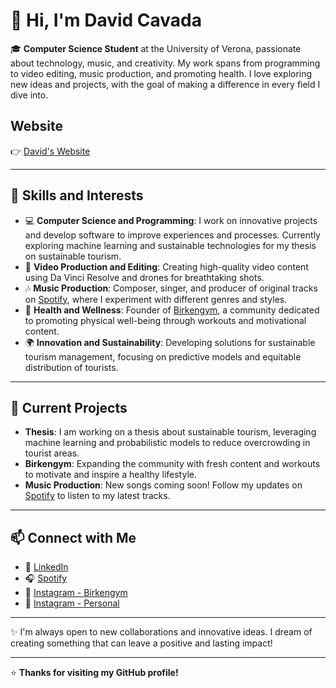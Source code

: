 # 👋 Hi, I'm David Cavada

🎓 **Computer Science Student** at the University of Verona, passionate about technology, music, and creativity. My work spans from programming to video editing, music production, and promoting health. I love exploring new ideas and projects, with the goal of making a difference in every field I dive into.

## Website
👉 [David's Website](https://davoddino.github.io)

---

## 🌟 Skills and Interests

- 💻 **Computer Science and Programming**: I work on innovative projects and develop software to improve experiences and processes. Currently exploring machine learning and sustainable technologies for my thesis on sustainable tourism.
- 🎥 **Video Production and Editing**: Creating high-quality video content using Da Vinci Resolve and drones for breathtaking shots.
- 🎶 **Music Production**: Composer, singer, and producer of original tracks on [Spotify](https://open.spotify.com/intl-it/artist/5gTU0lzJr7CIOP44O8vZRn), where I experiment with different genres and styles.
- 💪 **Health and Wellness**: Founder of [Birkengym](https://www.instagram.com/birkengym), a community dedicated to promoting physical well-being through workouts and motivational content.
- 🌍 **Innovation and Sustainability**: Developing solutions for sustainable tourism management, focusing on predictive models and equitable distribution of tourists.

---

## 🚀 Current Projects
- **Thesis**: I am working on a thesis about sustainable tourism, leveraging machine learning and probabilistic models to reduce overcrowding in tourist areas.
- **Birkengym**: Expanding the community with fresh content and workouts to motivate and inspire a healthy lifestyle.
- **Music Production**: New songs coming soon! Follow my updates on [Spotify](https://open.spotify.com/intl-it/artist/5gTU0lzJr7CIOP44O8vZRn) to listen to my latest tracks.

---

## 📫 Connect with Me

- 💼 [LinkedIn](https://www.linkedin.com/in/david-cavada-b64657218/)
- 🎧 [Spotify](https://open.spotify.com/intl-it/artist/5gTU0lzJr7CIOP44O8vZRn)
- 📸 [Instagram - Birkengym](https://www.instagram.com/birkengym)
- 📸 [Instagram - Personal](https://www.instagram.com/david.cavada/)

---

✨ I'm always open to new collaborations and innovative ideas. I dream of creating something that can leave a positive and lasting impact!

---

⭐ **Thanks for visiting my GitHub profile!**
